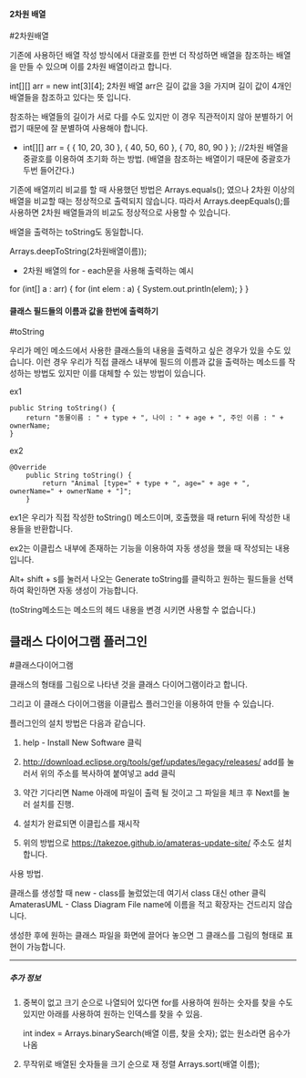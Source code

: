 


#### 2차원 배열
#2차원배열

기존에 사용하던 배열 작성 방식에서 대괄호를 한번 더 작성하면 배열을 참조하는 배열을 만들 수 있으며 이를 2차원 배열이라고 합니다.


int\[]\[] arr = new int\[3]\[4];
2차원 배열 arr은 길이 값을 3을 가지며 길이 값이 4개인 배열들을 참조하고 있다는 뜻 입니다.

참조하는 배열들의 길이가 서로 다를 수도 있지만 이 경우 직관적이지 않아 분별하기 어렵기 때문에 잘 분별하여 사용해야 합니다.

* int\[]\[] arr = { { 10, 20, 30 }, { 40, 50, 60 }, { 70, 80, 90 } };  //2차원 배열을 중괄호를 이용하여 초기화 하는 방법. (배열을 참조하는 배열이기 때문에 중괄호가 두번 들어간다.)


기존에 배열끼리 비교를 할 때 사용했던 방법은
Arrays.equals(); 였으나 2차원 이상의 배열을 비교할 때는 정상적으로 출력되지 않습니다.
따라서 Arrays.deepEquals();를 사용하면 2차원 배열들과의 비교도 정상적으로 사용할 수 있습니다.

배열을 출력하는 toString도 동일합니다.

Arrays.deepToString(2차원배열이름));


* 2차원 배열의 for - each문을 사용해 출력하는 예시

for (int[] a : arr) {
	for (int elem : a) {
		System.out.println(elem);
	}
}



#### 클래스 필드들의 이름과 값을 한번에 출력하기
#toString


우리가 메인 메소드에서 사용한 클래스들의 내용을 출력하고 싶은 경우가 있을 수도 있습니다.
이런 경우 우리가 직접 클래스 내부에 필드의 이름과 값을 출력하는 메소드를 작성하는 방법도 있지만 이를 대체할 수 있는 방법이 있습니다.

ex1
```
public String toString() {
	return "동물이름 : " + type + ", 나이 : " + age + ", 주인 이름 : " + ownerName;
}
```


ex2
```
@Override
	public String toString() {
		return "Animal [type=" + type + ", age=" + age + ", ownerName=" + ownerName + "]";
	}
```


ex1은 우리가 직접 작성한 toString() 메소드이며, 호출했을 때 return 뒤에 작성한 내용들을 반환합니다.

ex2는 이클립스 내부에 존재하는 기능을 이용하여 자동 생성을 했을 때 작성되는 내용입니다.

Alt+ shift + s를 눌러서 나오는 Generate toString를 클릭하고 원하는 필드들을 선택하여 확인하면 자동 생성이 가능합니다.

(toString메소드는 메소드의 헤드 내용을 변경 시키면 사용할 수 없습니다.)




## 클래스 다이어그램 플러그인
#클래스다이어그램

클래스의 형태를 그림으로 나타낸 것을 클래스 다이어그램이라고 합니다.

그리고 이 클래스 다이어그램을 이클립스 플러그인을 이용하여 만들 수 있습니다.

플러그인의 설치 방법은 다음과 같습니다.

1. help - Install New Software 클릭

2. http://download.eclipse.org/tools/gef/updates/legacy/releases/
	add를 눌러서 위의 주소를 복사하여 붙여넣고 add 클릭

3. 약간 기다리면 Name 아래에 파일이 출력 될 것이고 그 파일을 체크 후 Next를 눌러 설치를 진행.

4. 설치가 완료되면 이클립스를 재시작

5. 위의 방법으로 
	https://takezoe.github.io/amateras-update-site/
	주소도 설치합니다.


사용 방법.

클래스를 생성할 때 new - class를 눌렀었는데 여기서 class 대신 other 클릭
AmaterasUML - Class Diagram
File name에 이름을 적고 확장자는 건드리지 않습니다.


생성한 후에 원하는 클래스 파일을 화면에 끌어다 놓으면 그 클래스를 그림의 형태로 표현이 가능합니다.



---

##### 추가 정보

1. 중복이 없고 크기 순으로 나열되어 있다면 for를 사용하여 원하는 숫자를 찾을 수도 있지만 아래를 사용하여 원하는 인덱스를 찾을 수 있음.

	int index = Arrays.binarySearch(배열 이름, 찾을 숫자);
	없는 원소라면 음수가 나옴


2. 무작위로 배열된 숫자들을 크기 순으로 재 정렬
	Arrays.sort(배열 이름);